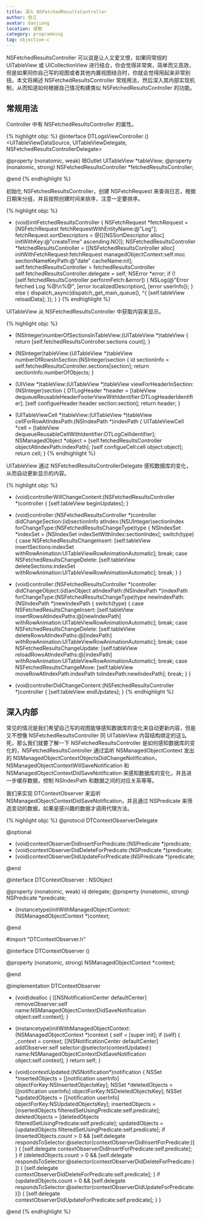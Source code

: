 ```yaml
---
title: 深入 NSFetchedResultsController
author: 但江
avatar: danjiang
location: 成都
category: programming
tag: objective-c
---
```


NSFetchedResultsController 可以说是让人又爱又恨，如果同常规的 UITableView 或 UICollectionView 进行结合，你会觉得非常爽，简单而又高效，但是如果同你自己写的视图或者其他内置视图结合时，你就会觉得用起来非常别扭。本文将阐述 NSFetchedResultsController 常规用法，然后深入其内部实现机制，从而知道如何根据自己情况构建类似 NSFetchedResultsController 的功能。

## 常规用法 

Controller 中有 NSFetchedResultsController 的属性。

{% highlight objc %}
@interface DTLogsViewController () <UITableViewDataSource, UITableViewDelegate, NSFetchedResultsControllerDelegate>

@property (nonatomic, weak) IBOutlet UITableView *tableView;
@property (nonatomic, strong) NSFetchedResultsController *fetchedResultsController;

@end
{% endhighlight %}

初始化 NSFetchedResultsController，创建 NSFetchRequest 来查询日志，根据日期来分组，并且按照创建时间来排序，注意一定要排序。

{% highlight objc %}
- (void)initFetchedResultsController {
  NSFetchRequest *fetchRequest = [NSFetchRequest fetchRequestWithEntityName:@"Log"];
  fetchRequest.sortDescriptors = @[[[NSSortDescriptor alloc] initWithKey:@"createTime" ascending:NO]];
  NSFetchedResultsController *fetchedResultsController = [[NSFetchedResultsController alloc] initWithFetchRequest:fetchRequest
                                                                                               managedObjectContext:self.moc
                                                                                                 sectionNameKeyPath:@"date"
                                                                                                          cacheName:nil];
  self.fetchedResultsController = fetchedResultsController
  self.fetchedResultsController.delegate = self;
  NSError *error;
  if (![self.fetchedResultsController performFetch:&error]) {
    NSLog(@"Error fetched Log %@\n%@", [error localizedDescription], [error userInfo]);
  } else {
    dispatch_async(dispatch_get_main_queue(), ^{
      [self.tableView reloadData];
    });
  }
}
{% endhighlight %}

UITableView 从 NSFetchedResultsController 中获取内容来显示。

{% highlight objc %}
- (NSInteger)numberOfSectionsInTableView:(UITableView *)tableView {
  return [self.fetchedResultsController.sections count];
}

- (NSInteger)tableView:(UITableView *)tableView numberOfRowsInSection:(NSInteger)section {
  id<NSFetchedResultsSectionInfo> sectionInfo = self.fetchedResultsController.sections[section];
  return sectionInfo.numberOfObjects;
}

- (UIView *)tableView:(UITableView *)tableView viewForHeaderInSection:(NSInteger)section {
  DTLogHeader *header = [tableView dequeueReusableHeaderFooterViewWithIdentifier:DTLogHeaderIdentifier];
  [self configueHeader:header section:section];
  return header;
}

- (UITableViewCell *)tableView:(UITableView *)tableView cellForRowAtIndexPath:(NSIndexPath *)indexPath {
  UITableViewCell *cell = [tableView dequeueReusableCellWithIdentifier:DTLogCellIdentifier];
  NSManagedObject *object = [self.fetchedResultsController objectAtIndexPath:indexPath];
  [self configueCell:cell object:object];
  return cell;
}
{% endhighlight %}

UITableView 通过 NSFetchedResultsControllerDelegate 感知数据库的变化，从而自动更新显示的内容。

{% highlight objc %}
- (void)controllerWillChangeContent:(NSFetchedResultsController *)controller {
  [self.tableView beginUpdates];
}

- (void)controller:(NSFetchedResultsController *)controller didChangeSection:(id<NSFetchedResultsSectionInfo>)sectionInfo atIndex:(NSUInteger)sectionIndex forChangeType:(NSFetchedResultsChangeType)type {
  NSIndexSet *indexSet = [NSIndexSet indexSetWithIndex:sectionIndex];
  switch(type) {
    case NSFetchedResultsChangeInsert:
      [self.tableView insertSections:indexSet withRowAnimation:UITableViewRowAnimationAutomatic];
      break;
    case NSFetchedResultsChangeDelete:
      [self.tableView deleteSections:indexSet withRowAnimation:UITableViewRowAnimationAutomatic];
      break;
  }
}

- (void)controller:(NSFetchedResultsController *)controller didChangeObject:(id)anObject atIndexPath:(NSIndexPath *)indexPath forChangeType:(NSFetchedResultsChangeType)type newIndexPath:(NSIndexPath *)newIndexPath {
   switch(type) {
     case NSFetchedResultsChangeInsert:
       [self.tableView insertRowsAtIndexPaths:@[newIndexPath] withRowAnimation:UITableViewRowAnimationAutomatic];
       break;
     case NSFetchedResultsChangeDelete:
       [self.tableView deleteRowsAtIndexPaths:@[indexPath] withRowAnimation:UITableViewRowAnimationAutomatic];
       break;
     case NSFetchedResultsChangeUpdate:
       [self.tableView reloadRowsAtIndexPaths:@[indexPath] withRowAnimation:UITableViewRowAnimationAutomatic];
       break;
     case NSFetchedResultsChangeMove:
       [self.tableView moveRowAtIndexPath:indexPath toIndexPath:newIndexPath];
       break;
   }
}

- (void)controllerDidChangeContent:(NSFetchedResultsController *)controller {
  [self.tableView endUpdates];
}
{% endhighlight %}

## 深入内部

常见的情况是我们希望自己写的视图能够感知数据库的变化来自动更新内容，但是又不想像 NSFetchedResultsController 同 UITableView 内容结构绑定的这么死，那么我们就要了解一下 NSFetchedResultsController 是如何感知数据库的变化的，NSFetchedResultsController 通过监听 NSManagedObjectContext 发出的 NSManagedObjectContextObjectsDidChangeNotification， NSManagedObjectContextWillSaveNotification 和 NSManagedObjectContextDidSaveNotification 来感知数据库的变化，并且进一步缓存数据，控制 NSIndexPath 和数据之间的对应关系等等。

我们来实现 DTContextObserver 来监听 NSManagedObjectContextDidSaveNotification，并且通过 NSPredicate 来筛选变动的数据，如果是感兴趣的数据才调用代理方法。

{% highlight objc %}
@protocol DTContextObserverDelegate <NSObject>

@optional
- (void)contextObserverDidInsertForPredicate:(NSPredicate *)predicate;
- (void)contextObserverDidDeleteForPredicate:(NSPredicate *)predicate;
- (void)contextObserverDidUpdateForPredicate:(NSPredicate *)predicate;

@end

@interface DTContextObserver : NSObject

@property (nonatomic, weak) id<DTContextObserverDelegate> delegate;
@property (nonatomic, strong) NSPredicate *predicate;

- (instancetype)initWithManagedObjectContext:(NSManagedObjectContext *)context;

@end


#import "DTContextObserver.h"

@interface DTContextObserver ()

@property (nonatomic, strong) NSManagedObjectContext *context;

@end

@implementation DTContextObserver

- (void)dealloc {
  [[NSNotificationCenter defaultCenter] removeObserver:self name:NSManagedObjectContextDidSaveNotification object:self.context];
}

- (instancetype)initWithManagedObjectContext:(NSManagedObjectContext *)context {
  self = [super init];
  if (self) {
    _context = context;
    [[NSNotificationCenter defaultCenter] addObserver:self selector:@selector(contextUpdated:) name:NSManagedObjectContextDidSaveNotification object:self.context];
  }
  return self;
}

- (void)contextUpdated:(NSNotification*)notification {
  NSSet *insertedObjects = [[notification userInfo] objectForKey:NSInsertedObjectsKey];
  NSSet *deletedObjects = [[notification userInfo] objectForKey:NSDeletedObjectsKey];
  NSSet *updatedObjects = [[notification userInfo] objectForKey:NSUpdatedObjectsKey];
  insertedObjects = [insertedObjects filteredSetUsingPredicate:self.predicate];
  deletedObjects = [deletedObjects filteredSetUsingPredicate:self.predicate];
  updatedObjects = [updatedObjects filteredSetUsingPredicate:self.predicate];
  if (insertedObjects.count > 0 && [self.delegate respondsToSelector:@selector(contextObserverDidInsertForPredicate:)]) {
    [self.delegate contextObserverDidInsertForPredicate:self.predicate];
  }
  if (deletedObjects.count > 0 && [self.delegate respondsToSelector:@selector(contextObserverDidDeleteForPredicate:)]) {
    [self.delegate contextObserverDidDeleteForPredicate:self.predicate];
  }
  if (updatedObjects.count > 0 && [self.delegate respondsToSelector:@selector(contextObserverDidUpdateForPredicate:)]) {
    [self.delegate contextObserverDidUpdateForPredicate:self.predicate];
  }
}

@end
{% endhighlight %}
